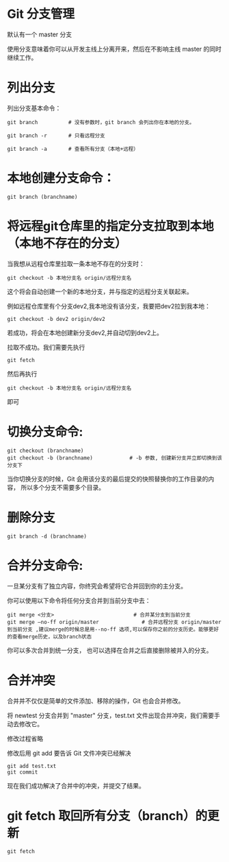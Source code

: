 



# Git 分支管理

默认有一个 master 分支

使用分支意味着你可以从开发主线上分离开来，然后在不影响主线 master 的同时继续工作。



# 列出分支

列出分支基本命令：

```
git branch			# 没有参数时，git branch 会列出你在本地的分支。

git branch -r		# 只看远程分支

git branch -a 		# 查看所有分支（本地+远程）
```

# 本地创建分支命令：

```
git branch (branchname)
```


# 将远程git仓库里的指定分支拉取到本地（本地不存在的分支）

当我想从远程仓库里拉取一条本地不存在的分支时：
```
git checkout -b 本地分支名 origin/远程分支名
```
这个将会自动创建一个新的本地分支，并与指定的远程分支关联起来。

例如远程仓库里有个分支dev2,我本地没有该分支，我要把dev2拉到我本地：
```
git checkout -b dev2 origin/dev2
```
若成功，将会在本地创建新分支dev2,并自动切到dev2上。

拉取不成功。我们需要先执行
```
git fetch
```

然后再执行
```
git checkout -b 本地分支名 origin/远程分支名
```
即可


# 切换分支命令:

```
git checkout (branchname)
git checkout -b (branchname) 			# -b 参数, 创建新分支并立即切换到该分支下
```

当你切换分支的时候，Git 会用该分支的最后提交的快照替换你的工作目录的内容， 所以多个分支不需要多个目录。


# 删除分支

```
git branch -d (branchname)
```

# 合并分支命令:

一旦某分支有了独立内容，你终究会希望将它合并回到你的主分支。 

你可以使用以下命令将任何分支合并到当前分支中去：

```
git merge <分支>							# 合并某分支到当前分支
git merge –no-ff origin/master				# 合并远程分支 origin/master 到当前分支 ,建议merge的时候总是用--no-ff 选项,可以保存你之前的分支历史。能够更好的查看merge历史，以及branch状态
```

你可以多次合并到统一分支， 也可以选择在合并之后直接删除被并入的分支。



# 合并冲突

合并并不仅仅是简单的文件添加、移除的操作，Git 也会合并修改。

将 newtest 分支合并到 "master" 分支，test.txt 文件出现合并冲突，我们需要手动去修改它。

修改过程省略

修改后用 git add 要告诉 Git 文件冲突已经解决
```
git add test.txt 
git commit
```
现在我们成功解决了合并中的冲突，并提交了结果。


# git fetch 取回所有分支（branch）的更新

```
git fetch
```

